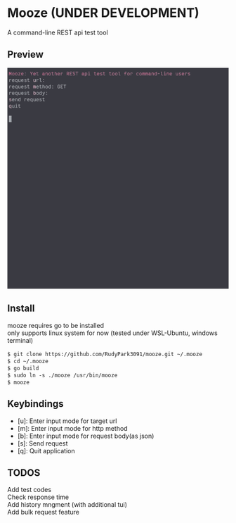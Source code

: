 # Mooze (**UNDER DEVELOPMENT**)
A command-line REST api test tool  
  
## Preview
  
![0-0-2-image](./asset/image/0-0-2.gif)
  
## Install
mooze requires go to be installed  
only supports linux system for now (tested under WSL-Ubuntu, windows terminal)  
```
$ git clone https://github.com/RudyPark3091/mooze.git ~/.mooze
$ cd ~/.mooze
$ go build
$ sudo ln -s ./mooze /usr/bin/mooze
$ mooze
```
  
## Keybindings
- \[u\]: Enter input mode for target url  
- \[m\]: Enter input mode for http method  
- \[b\]: Enter input mode for request body(as json)  
- \[s\]: Send request  
- \[q\]: Quit application  
  
## TODOS
Add test codes  
Check response time  
Add history mngment (with additional tui)  
Add bulk request feature  

